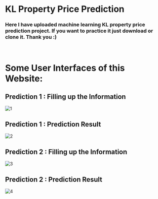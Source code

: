 # KL Property Price Prediction

### Here I have uploaded machine learning KL property price prediction project. If you want to practice it just download or clone it. Thank you :)
<br/>

# Some User Interfaces of this Website:

## Prediction 1 : Filling up the Information
![1](https://user-images.githubusercontent.com/50451175/92098361-b790ea00-ee0b-11ea-9617-4be0b67a528e.PNG)

## Prediction 1 : Prediction Result
![2](https://user-images.githubusercontent.com/50451175/92098368-b9f34400-ee0b-11ea-86a7-440339df3621.PNG)


## Prediction 2 : Filling up the Information
![3](https://user-images.githubusercontent.com/50451175/92098372-ba8bda80-ee0b-11ea-8534-de7e28810d2b.PNG)

## Prediction 2 : Prediction Result
![4](https://user-images.githubusercontent.com/50451175/92098382-bbbd0780-ee0b-11ea-9488-ef75603abd98.PNG)
